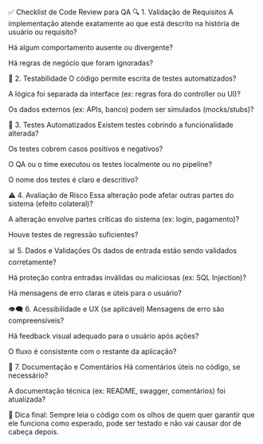 ✅ Checklist de Code Review para QA
🔍 1. Validação de Requisitos
 A implementação atende exatamente ao que está descrito na história de usuário ou requisito?

 Há algum comportamento ausente ou divergente?

 Há regras de negócio que foram ignoradas?

🧪 2. Testabilidade
 O código permite escrita de testes automatizados?

 A lógica foi separada da interface (ex: regras fora do controller ou UI)?

 Os dados externos (ex: APIs, banco) podem ser simulados (mocks/stubs)?

🧪 3. Testes Automatizados
 Existem testes cobrindo a funcionalidade alterada?

 Os testes cobrem casos positivos e negativos?

 O QA ou o time executou os testes localmente ou no pipeline?

 O nome dos testes é claro e descritivo?

⚠️ 4. Avaliação de Risco
 Essa alteração pode afetar outras partes do sistema (efeito colateral)?

 A alteração envolve partes críticas do sistema (ex: login, pagamento)?

 Houve testes de regressão suficientes?

📊 5. Dados e Validações
 Os dados de entrada estão sendo validados corretamente?

 Há proteção contra entradas inválidas ou maliciosas (ex: SQL Injection)?

 Há mensagens de erro claras e úteis para o usuário?

👁️‍🗨️ 6. Acessibilidade e UX (se aplicável)
 Mensagens de erro são compreensíveis?

 Há feedback visual adequado para o usuário após ações?

 O fluxo é consistente com o restante da aplicação?

🧾 7. Documentação e Comentários
 Há comentários úteis no código, se necessário?

 A documentação técnica (ex: README, swagger, comentários) foi atualizada?

📌 Dica final:
Sempre leia o código com os olhos de quem quer garantir que ele funciona como esperado, pode ser testado e não vai causar dor de cabeça depois.

